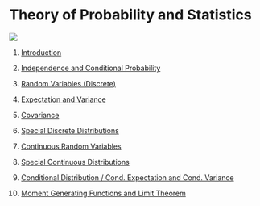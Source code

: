 Theory of Probability and Statistics
==============


![](figs/distro-relations.png)

 1. <a href="https://github.com/mirjalil/DataScience/blob/master/notebooks/statistics-probability/01-intro.ipynb">Introduction</a>  

 2. <a href="https://github.com/mirjalil/DataScience/blob/master/notebooks/statistics-probability/02-conditional-probability.ipynb">Independence and Conditional Probability</a>  

 3. <a href="https://github.com/mirjalil/DataScience/blob/master/notebooks/statistics-probability/03-random-variables.ipynb">Random Variables (Discrete)</a>  

 4. <a href="https://github.com/mirjalil/DataScience/blob/master/notebooks/statistics-probability/04-expectations_variance.ipynb">Expectation and Variance</a>  

 5. <a href="https://github.com/mirjalil/DataScience/blob/master/notebooks/statistics-probability/05_covariance.ipynb">Covariance</a>  

 6. <a href="https://github.com/mirjalil/DataScience/blob/master/notebooks/statistics-probability/06_discrete_distributions.ipynb">Special Discrete Distributions</a>  

 7. <a href="https://github.com/mirjalil/DataScience/blob/master/notebooks/statistics-probability/07_continuous_randomvariables.ipynb">Continuous Random Variables</a>  

 8. <a href="https://github.com/mirjalil/DataScience/blob/master/notebooks/statistics-probability/08_special-continuous-distributions.ipynb">Special Continuous Distributions</a>  

 9. <a href="https://github.com/mirjalil/DataScience/blob/master/notebooks/statistics-probability/09_conditional-distribution.ipynb">Conditional Distribution / Cond. Expectation and Cond. Variance</a>  

 10. <a href="https://github.com/mirjalil/DataScience/blob/master/notebooks/statistics-probability/10_moment-generating-functions.ipynb">Moment Generating Functions and Limit Theorem</a>  
 
